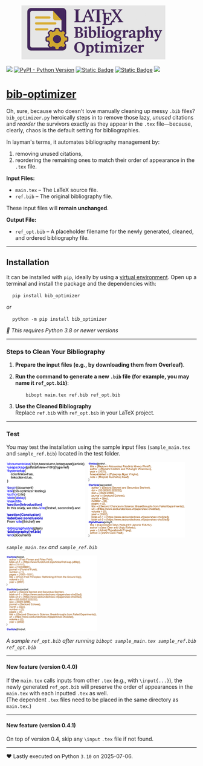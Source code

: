   <figure>
    <img src="https://github.com/kwyip/bib_optimizer/blob/main/logo.png?raw=True" alt="logo" height="143" />
    <!-- <figcaption>An elephant at sunset</figcaption> -->
  </figure>

[![](https://img.shields.io/badge/License-MIT-blue.svg)](https://github.com/kwyip/bib_optimizer/blob/main/LICENSE)
[![PyPI - Python Version](https://img.shields.io/pypi/pyversions/bib-optimizer)](https://pypi.org/project/bib-optimizer/)
[![Static Badge](https://img.shields.io/badge/CalVer-2025.0416-ff5733)](https://pypi.org/project/bib-optimizer)
[![Static Badge](https://img.shields.io/badge/PyPI-wheels-d8d805)](https://pypi.org/project/bib-optimizer/#files)
[![](https://pepy.tech/badge/bib_optimizer/month)](https://pepy.tech/project/bib_optimizer)

[bib-optimizer](https://bibopt.github.io/)
==========================================

Oh, sure, because who doesn't love manually cleaning up messy `.bib` files? `bib_optimizer.py` heroically steps in to remove those lazy, _unused_ citations and _reorder_ the survivors exactly as they appear in the `.tex` file—because, clearly, chaos is the default setting for bibliographies.

In layman's terms, it automates bibliography management by:

1.  removing unused citations,
2.  reordering the remaining ones to match their order of appearance in the `.tex` file.

**Input Files:**

*   `main.tex` – The LaTeX source file.
*   `ref.bib` – The original bibliography file.

These input files will **remain unchanged**.

**Output File:**

*   `ref_opt.bib` – A placeholder filename for the newly generated, cleaned, and ordered bibliography file.

* * *

Installation
------------

It can be installed with `pip`, ideally by using a [virtual environment](https://realpython.com/what-is-pip/#using-pip-in-a-python-virtual-environment). Open up a terminal and install the package and the dependencies with:  
  

    `pip install bib_optimizer`

_or_

    `python -m pip install bib_optimizer`

  
_🐍 This requires Python 3.8 or newer versions_

* * *

### Steps to Clean Your Bibliography

1.  **Prepare the input files (e.g., by downloading them from Overleaf)**.
2.  **Run the command to generate a new `.bib` file (for example, you may name it `ref_opt.bib`)**:  
      
    
           `bibopt main.tex ref.bib ref_opt.bib`
    
      
    
3.  **Use the Cleaned Bibliography**  
    Replace `ref.bib` with `ref_opt.bib` in your LaTeX project.

* * *

### Test

You may test the installation using the sample input files (`sample_main.tex` and `sample_ref.bib`) located in the test folder.

<img src="https://github.com/kwyip/bib_optimizer/blob/main/sample_main_shot.png?raw=True" alt="sample_main_shot" height="200"/>&nbsp;&nbsp;<img src="https://github.com/kwyip/bib_optimizer/blob/main/sample_ref_shot.png?raw=True" alt="sample_ref_shot" height="200" />

_`sample_main.tex` and `sample_ref.bib`_

<img src="https://github.com/kwyip/bib_optimizer/blob/main/sample_ref_opt_shot.png?raw=True" alt="sample_ref_opt_shot" height="200" />

_A sample `ref_opt.bib` after running `bibopt sample_main.tex sample_ref.bib ref_opt.bib`_

---
#### New feature (version 0.4.0)

If the `main.tex` calls inputs from other `.tex` (e.g., with `\input{...}`), the newly generated `ref_opt.bib` will preserve the order of appearances in the `main.tex` with each inputted `.tex` as well. \
(The dependent `.tex` files need to be placed in the same directory as `main.tex`.)

---
#### New feature (version 0.4.1)

On top of version 0.4, skip any `\input` `.tex` file if not found.

---

♥ Lastly executed on Python `3.10` on 2025-07-06.